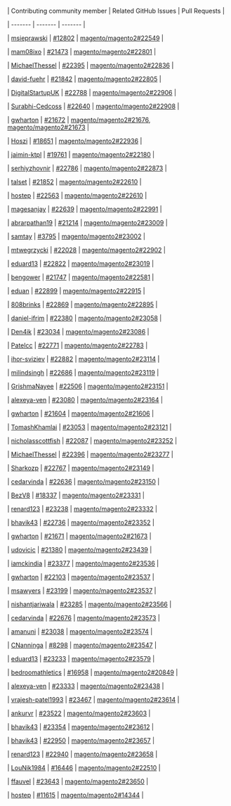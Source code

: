 | Contributing community member | Related GitHub Issues | Pull Requests |

| ------- | ------- | ------- |

| [msieprawski](https://github.com/msieprawski) | [#12802](https://github.com/magento/magento2/issues/12802) | [magento/magento2#22549](https://github.com/magento/magento2/pull/22549) |

| [mam08ixo](https://github.com/mam08ixo) | [#21473](https://github.com/magento/magento2/issues/21473) | [magento/magento2#22801](https://github.com/magento/magento2/pull/22801) |

| [MichaelThessel](https://github.com/MichaelThessel) | [#22395](https://github.com/magento/magento2/issues/22395) | [magento/magento2#22836](https://github.com/magento/magento2/pull/22836) |

| [david-fuehr](https://github.com/david-fuehr) | [#21842](https://github.com/magento/magento2/issues/21842) | [magento/magento2#22805](https://github.com/magento/magento2/pull/22805) |

| [DigitalStartupUK](https://github.com/DigitalStartupUK) | [#22788](https://github.com/magento/magento2/issues/22788) | [magento/magento2#22906](https://github.com/magento/magento2/pull/22906) |

| [Surabhi-Cedcoss](https://github.com/Surabhi-Cedcoss) | [#22640](https://github.com/magento/magento2/issues/22640) | [magento/magento2#22908](https://github.com/magento/magento2/pull/22908) |

| [gwharton](https://github.com/gwharton) | [#21672](https://github.com/magento/magento2/issues/21672) | [magento/magento2#21676](https://github.com/magento/magento2/pull/21676), [magento/magento2#21673](https://github.com/magento/magento2/pull/21673) |

| [Hoszi](https://github.com/Hoszi) | [#18651](https://github.com/magento/magento2/issues/18651) | [magento/magento2#22936](https://github.com/magento/magento2/pull/22936) |

| [jaimin-ktpl](https://github.com/jaimin-ktpl) | [#19761](https://github.com/magento/magento2/issues/19761) | [magento/magento2#22180](https://github.com/magento/magento2/pull/22180) |

| [serhiyzhovnir](https://github.com/serhiyzhovnir) | [#22786](https://github.com/magento/magento2/issues/22786) | [magento/magento2#22873](https://github.com/magento/magento2/pull/22873) |

| [talset](https://github.com/talset) | [#21852](https://github.com/magento/magento2/issues/21852) | [magento/magento2#22610](https://github.com/magento/magento2/pull/22610) |

| [hostep](https://github.com/hostep) | [#22563](https://github.com/magento/magento2/issues/22563) | [magento/magento2#22610](https://github.com/magento/magento2/pull/22610) |

| [magesanjay](https://github.com/magesanjay) | [#22639](https://github.com/magento/magento2/issues/22639) | [magento/magento2#22991](https://github.com/magento/magento2/pull/22991) |

| [abrarpathan19](https://github.com/abrarpathan19) | [#21214](https://github.com/magento/magento2/issues/21214) | [magento/magento2#23009](https://github.com/magento/magento2/pull/23009) |

| [samtay](https://github.com/samtay) | [#3795](https://github.com/magento/magento2/issues/3795) | [magento/magento2#23002](https://github.com/magento/magento2/pull/23002) |

| [mtwegrzycki](https://github.com/mtwegrzycki) | [#22028](https://github.com/magento/magento2/issues/22028) | [magento/magento2#22902](https://github.com/magento/magento2/pull/22902) |

| [eduard13](https://github.com/eduard13) | [#22822](https://github.com/magento/magento2/issues/22822) | [magento/magento2#23019](https://github.com/magento/magento2/pull/23019) |

| [bengower](https://github.com/bengower) | [#21747](https://github.com/magento/magento2/issues/21747) | [magento/magento2#22581](https://github.com/magento/magento2/pull/22581) |

| [eduan](https://github.com/eduan) | [#22899](https://github.com/magento/magento2/issues/22899) | [magento/magento2#22915](https://github.com/magento/magento2/pull/22915) |

| [808brinks](https://github.com/808brinks) | [#22869](https://github.com/magento/magento2/issues/22869) | [magento/magento2#22895](https://github.com/magento/magento2/pull/22895) |

| [daniel-ifrim](https://github.com/daniel-ifrim) | [#22380](https://github.com/magento/magento2/issues/22380) | [magento/magento2#23058](https://github.com/magento/magento2/pull/23058) |

| [Den4ik](https://github.com/Den4ik) | [#23034](https://github.com/magento/magento2/issues/23034) | [magento/magento2#23086](https://github.com/magento/magento2/pull/23086) |

| [Patelcc](https://github.com/Patelcc) | [#22771](https://github.com/magento/magento2/issues/22771) | [magento/magento2#22783](https://github.com/magento/magento2/pull/22783) |

| [ihor-sviziev](https://github.com/ihor-sviziev) | [#22882](https://github.com/magento/magento2/issues/22882) | [magento/magento2#23114](https://github.com/magento/magento2/pull/23114) |

| [milindsingh](https://github.com/milindsingh) | [#22686](https://github.com/magento/magento2/issues/22686) | [magento/magento2#23119](https://github.com/magento/magento2/pull/23119) |

| [GrishmaNayee](https://github.com/GrishmaNayee) | [#22506](https://github.com/magento/magento2/issues/22506) | [magento/magento2#23151](https://github.com/magento/magento2/pull/23151) |

| [alexeya-ven](https://github.com/alexeya-ven) | [#23080](https://github.com/magento/magento2/issues/23080) | [magento/magento2#23164](https://github.com/magento/magento2/pull/23164) |

| [gwharton](https://github.com/gwharton) | [#21604](https://github.com/magento/magento2/issues/21604) | [magento/magento2#21606](https://github.com/magento/magento2/pull/21606) |

| [TomashKhamlai](https://github.com/TomashKhamlai) | [#23053](https://github.com/magento/magento2/issues/23053) | [magento/magento2#23121](https://github.com/magento/magento2/pull/23121) |

| [nicholasscottfish](https://github.com/nicholasscottfish) | [#22087](https://github.com/magento/magento2/issues/22087) | [magento/magento2#23252](https://github.com/magento/magento2/pull/23252) |

| [MichaelThessel](https://github.com/MichaelThessel) | [#22396](https://github.com/magento/magento2/issues/22396) | [magento/magento2#23277](https://github.com/magento/magento2/pull/23277) |

| [Sharkozp](https://github.com/Sharkozp) | [#22767](https://github.com/magento/magento2/issues/22767) | [magento/magento2#23149](https://github.com/magento/magento2/pull/23149) |

| [cedarvinda](https://github.com/cedarvinda) | [#22636](https://github.com/magento/magento2/issues/22636) | [magento/magento2#23150](https://github.com/magento/magento2/pull/23150) |

| [BezV8](https://github.com/BezV8) | [#18337](https://github.com/magento/magento2/issues/18337) | [magento/magento2#23331](https://github.com/magento/magento2/pull/23331) |

| [renard123](https://github.com/renard123) | [#23238](https://github.com/magento/magento2/issues/23238) | [magento/magento2#23332](https://github.com/magento/magento2/pull/23332) |

| [bhavik43](https://github.com/bhavik43) | [#22736](https://github.com/magento/magento2/issues/22736) | [magento/magento2#23352](https://github.com/magento/magento2/pull/23352) |

| [gwharton](https://github.com/gwharton) | [#21671](https://github.com/magento/magento2/issues/21671) | [magento/magento2#21673](https://github.com/magento/magento2/pull/21673) |

| [udovicic](https://github.com/udovicic) | [#21380](https://github.com/magento/magento2/issues/21380) | [magento/magento2#23439](https://github.com/magento/magento2/pull/23439) |

| [iamckindia](https://github.com/iamckindia) | [#23377](https://github.com/magento/magento2/issues/23377) | [magento/magento2#23536](https://github.com/magento/magento2/pull/23536) |

| [gwharton](https://github.com/gwharton) | [#22103](https://github.com/magento/magento2/issues/22103) | [magento/magento2#23537](https://github.com/magento/magento2/pull/23537) |

| [msawyers](https://github.com/msawyers) | [#23199](https://github.com/magento/magento2/issues/23199) | [magento/magento2#23537](https://github.com/magento/magento2/pull/23537) |

| [nishantjariwala](https://github.com/nishantjariwala) | [#23285](https://github.com/magento/magento2/issues/23285) | [magento/magento2#23566](https://github.com/magento/magento2/pull/23566) |

| [cedarvinda](https://github.com/cedarvinda) | [#22676](https://github.com/magento/magento2/issues/22676) | [magento/magento2#23573](https://github.com/magento/magento2/pull/23573) |

| [amanuni](https://github.com/amanuni) | [#23038](https://github.com/magento/magento2/issues/23038) | [magento/magento2#23574](https://github.com/magento/magento2/pull/23574) |

| [CNanninga](https://github.com/CNanninga) | [#8298](https://github.com/magento/magento2/issues/8298) | [magento/magento2#23547](https://github.com/magento/magento2/pull/23547) |

| [eduard13](https://github.com/eduard13) | [#23233](https://github.com/magento/magento2/issues/23233) | [magento/magento2#23579](https://github.com/magento/magento2/pull/23579) |

| [bedroomathletics](https://github.com/bedroomathletics) | [#16958](https://github.com/magento/magento2/issues/16958) | [magento/magento2#20849](https://github.com/magento/magento2/pull/20849) |

| [alexeya-ven](https://github.com/alexeya-ven) | [#23333](https://github.com/magento/magento2/issues/23333) | [magento/magento2#23438](https://github.com/magento/magento2/pull/23438) |

| [vrajesh-patel1993](https://github.com/vrajesh-patel1993) | [#23467](https://github.com/magento/magento2/issues/23467) | [magento/magento2#23614](https://github.com/magento/magento2/pull/23614) |

| [ankurvr](https://github.com/ankurvr) | [#23522](https://github.com/magento/magento2/issues/23522) | [magento/magento2#23603](https://github.com/magento/magento2/pull/23603) |

| [bhavik43](https://github.com/bhavik43) | [#23354](https://github.com/magento/magento2/issues/23354) | [magento/magento2#23612](https://github.com/magento/magento2/pull/23612) |

| [bhavik43](https://github.com/bhavik43) | [#22950](https://github.com/magento/magento2/issues/22950) | [magento/magento2#23657](https://github.com/magento/magento2/pull/23657) |

| [renard123](https://github.com/renard123) | [#22940](https://github.com/magento/magento2/issues/22940) | [magento/magento2#23658](https://github.com/magento/magento2/pull/23658) |

| [LouNik1984](https://github.com/LouNik1984) | [#16446](https://github.com/magento/magento2/issues/16446) | [magento/magento2#22510](https://github.com/magento/magento2/pull/22510) |

| [ffauvel](https://github.com/ffauvel) | [#23643](https://github.com/magento/magento2/issues/23643) | [magento/magento2#23650](https://github.com/magento/magento2/pull/23650) |

| [hostep](https://github.com/hostep) | [#11615](https://github.com/magento/magento2/issues/11615) | [magento/magento2#14344](https://github.com/magento/magento2/pull/14344) |

